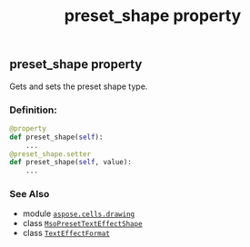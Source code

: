 ﻿---
title: preset_shape property
second_title: Aspose.Cells for Python via .NET API References
description: 
type: docs
weight: 80
url: /aspose.cells.drawing/texteffectformat/preset_shape/
is_root: false
---

## preset_shape property


Gets and sets the preset shape type.
### Definition:
```python
@property
def preset_shape(self):
    ...
@preset_shape.setter
def preset_shape(self, value):
    ...
```

### See Also
* module [`aspose.cells.drawing`](../../)
* class [`MsoPresetTextEffectShape`](/cells/python-net/aspose.cells.drawing/msopresettexteffectshape)
* class [`TextEffectFormat`](/cells/python-net/aspose.cells.drawing/texteffectformat)
